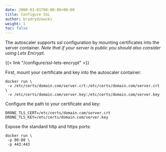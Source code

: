 ```yaml
---
date: 2000-01-01T00:00:00+00:00
title: Configure SSL
author: bradrydzewski
weight: 1
toc: false
---
```


The autoscaler supports ssl configuration by mounting certificates into the server container. _Note that if your server is public you should also consider using Lets Encrypt._

{{< link "/configure/ssl-lets-encrypt" >}}

First, mount your certificate and key into the autoscaler container:

```
docker run \
 -v /etc/certs/domain.com/server.crt:/etc/certs/domain.com/server.crt \
 -v /etc/certs/domain.com/server.key:/etc/certs/domain.com/server.key
```

Configure the path to your certificate and key:

```
DRONE_TLS_CERT=/etc/certs/domain.com/server.crt
DRONE_TLS_KEY=/etc/certs/domain.com/server.key
```

Expose the standard http and https ports:

```
docker run \
 -p 80:80 \
 -p 443:443
```
